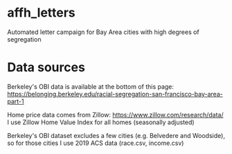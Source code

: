 # affh_letters
Automated letter campaign for Bay Area cities with high degrees of segregation

# Data sources

Berkeley's OBI data is available at the bottom of this page: https://belonging.berkeley.edu/racial-segregation-san-francisco-bay-area-part-1

Home price data comes from Zillow: https://www.zillow.com/research/data/
I use Zillow Home Value Index for all homes (seasonally adjusted)

Berkeley's OBI dataset excludes a few cities (e.g. Belvedere and Woodside), so for those cities I use 2019 ACS data (race.csv, income.csv)
